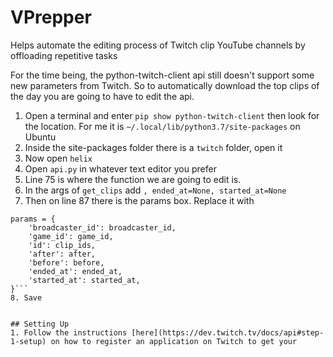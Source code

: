 # VPrepper
Helps automate the editing process of Twitch clip YouTube channels by offloading repetitive tasks

For the time being, the python-twitch-client api still doesn't support some new parameters from Twitch. So to automatically download the top clips of the day you are going to have to edit the api.
1. Open a terminal and enter `pip show python-twitch-client` then look for the location. For me it is `~/.local/lib/python3.7/site-packages` on Ubuntu
2. Inside the site-packages folder there is a `twitch` folder, open it
3. Now open `helix`
4. Open `api.py` in whatever text editor you prefer
5. Line 75 is where the function we are going to edit is.
6. In the args of `get_clips` add `, ended_at=None, started_at=None`
7. Then on line 87 there is the params box. Replace it with

```
params = {
    'broadcaster_id': broadcaster_id,
    'game_id': game_id,
    'id': clip_ids,
    'after': after,
    'before': before,
    'ended_at': ended_at,
    'started_at': started_at,
}```
8. Save


## Setting Up
1. Follow the instructions [here](https://dev.twitch.tv/docs/api#step-1-setup) on how to register an application on Twitch to get your
